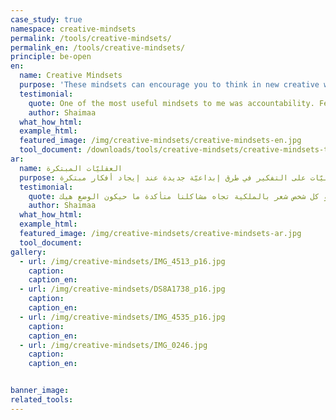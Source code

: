 ```yaml
---
case_study: true
namespace: creative-mindsets
permalink: /tools/creative-mindsets/
permalink_en: /tools/creative-mindsets/
principle: be-open
en:
  name: Creative Mindsets
  purpose: 'These mindsets can encourage you to think in new creative ways when coming up with innovative ideas.'
  testimonial:
    quote: One of the most useful mindsets to me was accountability. Feeling that the issue at hand is mine, and that I’m the most relevant and appropriate person to solve it was always the main motivation for me to try harder. It forced me to come up with better ways to solve the problem to serve the need of as many people as I could. I’m sure if everyone felt accountable about the problems we face, our situation would be much better
    author: Shaimaa
  what_how_html:
  example_html:
  featured_image: /img/creative-mindsets/creative-mindsets-en.jpg
  tool_document: /downloads/tools/creative-mindsets/creative-mindsets-tool-en.png
ar:
  name: العقليّات المبتكرة
  purpose: تشجعك هذه العقليّات على التفكير في طرق إبداعيّة جديدة عند إيجاد أفكار مبتكرة.
  testimonial:
    quote: من أكثر عقليات الابتكار التي فادتني كثير هي الملكية ، شعوري التام بأن هاي المشكلة مشكلتي أنا، وكوني أنا أكثر شخص مناسب لابتكار الحل كان دائمًا هو الدافع الاساسي لأن أحاول أكثر وأبحث أكثر كي أساعد عدد أكبر، السبب هو أنه فعلًا، لو كل شخص شعر بالملكية تجاه مشاكلنا متأكدة ما حيكون الوضع هيك
    author: Shaimaa
  what_how_html:
  example_html:
  featured_image: /img/creative-mindsets/creative-mindsets-ar.jpg
  tool_document:
gallery:
  - url: /img/creative-mindsets/IMG_4513_p16.jpg
    caption:
    caption_en:
  - url: /img/creative-mindsets/DS8A1738_p16.jpg
    caption:
    caption_en:
  - url: /img/creative-mindsets/IMG_4535_p16.jpg
    caption:
    caption_en:
  - url: /img/creative-mindsets/IMG_0246.jpg
    caption:
    caption_en:


banner_image:
related_tools:
---
```


